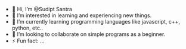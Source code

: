 - 👋 Hi, I’m @Sudipt Santra
- 👀 I’m interested in learning and experiencing new things.
- 🌱 I’m currently learning programming languages like javascript, c++, python, etc..
- 💞️ I’m looking to collaborate on simple programs as a beginner.
- ⚡ Fun fact: ...
